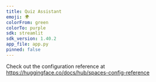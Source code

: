 ```yaml
---
title: Quiz Assistant
emoji: 🌍
colorFrom: green
colorTo: purple
sdk: streamlit
sdk_version: 1.40.2
app_file: app.py
pinned: false
---
```


Check out the configuration reference at https://huggingface.co/docs/hub/spaces-config-reference
